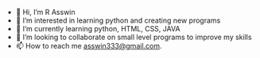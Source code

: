 - 👋 Hi, I’m R Asswin
- 👀 I’m interested in learning python and creating new programs 
- 🌱 I’m currently learning python, HTML, CSS, JAVA
- 💞️ I’m looking to collaborate on small level programs to improve my skills
- 📫 How to reach me asswin333@gmail.com.

<!---
Asswinr/Asswinr is a ✨ special ✨ repository because its `README.md` (this file) appears on your GitHub profile.
You can click the Preview link to take a look at your changes.
--->
